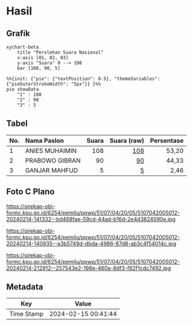 # Hasil

## Grafik

```mermaid
xychart-beta
    title "Perolehan Suara Nasional"
    x-axis [01, 02, 03]
    y-axis "Suara" 0 --> 108
    bar [108, 90, 5]
```

```mermaid
%%{init: {"pie": {"textPosition": 0.5}, "themeVariables": {"pieOuterStrokeWidth": "5px"}} }%%
pie showData
    "1" : 108
    "2" : 90
    "3" : 5
```

## Tabel

| No. | Nama Paslon    | Suara | Suara (raw) | Persentase |
|:--- |:-------------- | -----:| -----------:| ----------:|
| 1   | ANIES MUHAIMIN | 108   | [108][p-1]  | 53,20      |
| 2   | PRABOWO GIBRAN | 90    | [90][p-2]   | 44,33      |
| 3   | GANJAR MAHFUD  | 5     | [5][p-3]    | 2,46       |


[p-1]: https://github.com/gigit-pemilu/pemilu-2024/blob/main/pilpres/hitung-suara/sub/51-bali/sub/07-karangasem/sub/04-karangasem/sub/2005-tumbu/sub/012-tps/sub/paslon-1.txt
[p-2]: https://github.com/gigit-pemilu/pemilu-2024/blob/main/pilpres/hitung-suara/sub/51-bali/sub/07-karangasem/sub/04-karangasem/sub/2005-tumbu/sub/012-tps/sub/paslon-2.txt
[p-3]: https://github.com/gigit-pemilu/pemilu-2024/blob/main/pilpres/hitung-suara/sub/51-bali/sub/07-karangasem/sub/04-karangasem/sub/2005-tumbu/sub/012-tps/sub/paslon-3.txt

## Foto C Plano

https://sirekap-obj-formc.kpu.go.id/6254/pemilu/ppwp/51/07/04/20/05/5107042005012-20240214-141332--bd468fae-59cd-44ad-b16d-2e4d3824590e.jpg

https://sirekap-obj-formc.kpu.go.id/6254/pemilu/ppwp/51/07/04/20/05/5107042005012-20240214-140935--a3b5749d-dbda-4986-87d8-ab3c4f54014c.jpg

https://sirekap-obj-formc.kpu.go.id/6254/pemilu/ppwp/51/07/04/20/05/5107042005012-20240214-212912--257543e2-198e-460a-8df3-f82f1cdc7492.jpg


## Metadata

| Key        | Value               |
| ---------- | ------------------- |
| Time Stamp | 2024-02-15 00:41:44 |



